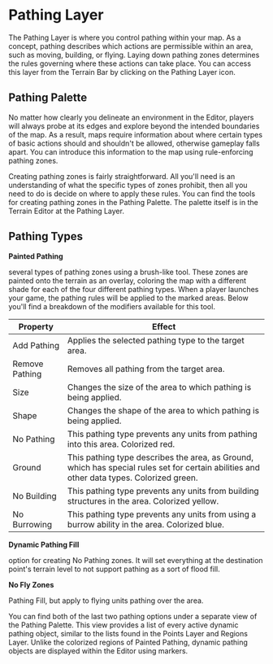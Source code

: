 # Pathing Layer

The Pathing Layer is where you control pathing within your map. As a concept, pathing describes which actions are permissible within an area, such as moving, building, or flying. Laying down pathing zones determines the rules governing where these actions can take place. You can access this layer from the Terrain Bar by clicking on the Pathing Layer icon.

## Pathing Palette

No matter how clearly you delineate an environment in the Editor, players will always probe at its edges and explore beyond the intended boundaries of the map. As a result, maps require information about where certain types of basic actions should and shouldn't be allowed, otherwise gameplay falls apart. You can introduce this information to the map using rule-enforcing pathing zones.

Creating pathing zones is fairly straightforward. All you'll need is an understanding of what the specific types of zones prohibit, then all you need to do is decide on where to apply these rules. You can find the tools for creating pathing zones in the Pathing Palette. The palette itself is in the Terrain Editor at the Pathing Layer.

## Pathing Types

**Painted Pathing**

several types of pathing zones using a brush-like tool. These zones are painted onto the terrain as an overlay, coloring the map with a different shade for each of the four different pathing types. When a player launches your game, the pathing rules will be applied to the marked areas. Below you'll find a breakdown of the modifiers available for this tool.

| Property       | Effect                                                                                                                                    |
| -------------- | ----------------------------------------------------------------------------------------------------------------------------------------- |
| Add Pathing    | Applies the selected pathing type to the target area.                                                                                     |
| Remove Pathing | Removes all pathing from the target area.                                                                                                 |
| Size           | Changes the size of the area to which pathing is being applied.                                                                           |
| Shape          | Changes the shape of the area to which pathing is being applied.                                                                          |
| No Pathing     | This pathing type prevents any units from pathing into this area. Colorized red.                                                          |
| Ground         | This pathing type describes the area, as Ground, which has special rules set for certain abilities and other data types. Colorized green. |
| No Building    | This pathing type prevents any units from building structures in the area. Colorized yellow.                                              |
| No Burrowing   | This pathing type prevents any units from using a burrow ability in the area. Colorized blue.                                             |

**Dynamic Pathing Fill**

option for creating No Pathing zones. It will set everything at the destination point's terrain level to not support pathing as a sort of flood fill.

**No Fly Zones**

Pathing Fill, but apply to flying units pathing over the area.

You can find both of the last two pathing options under a separate view of the Pathing Palette. This view provides a list of every active dynamic pathing object, similar to the lists found in the Points Layer and Regions Layer. Unlike the colorized regions of Painted Pathing, dynamic pathing objects are displayed within the Editor using markers.
